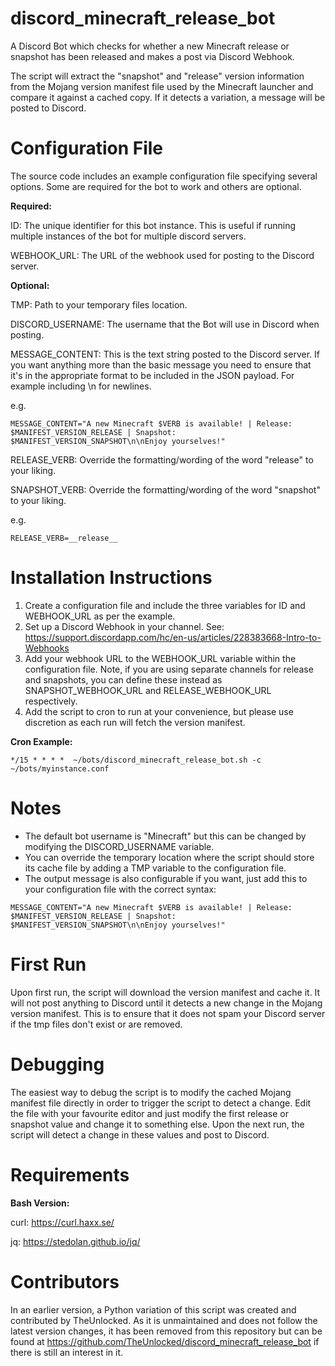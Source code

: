 # discord_minecraft_release_bot
A Discord Bot which checks for whether a new Minecraft release or snapshot has been released and makes a post via Discord Webhook.

The script will extract the "snapshot" and "release" version information from the Mojang version manifest file used by the Minecraft launcher and compare it against a cached copy. If it detects a variation, a message will be posted to Discord.


# Configuration File

The source code includes an example configuration file specifying several options. Some are required for the bot to work and others are optional.

**Required:**

ID: The unique identifier for this bot instance. This is useful if running multiple instances of the bot for multiple discord servers.

WEBHOOK_URL: The URL of the webhook used for posting to the Discord server.

**Optional:**

TMP: Path to your temporary files location.

DISCORD_USERNAME: The username that the Bot will use in Discord when posting.

MESSAGE_CONTENT: This is the text string posted to the Discord server. If you want anything more than the basic message you need to ensure that it's in the appropriate format to be included in the JSON payload. For example including \n for newlines.

e.g.

```
MESSAGE_CONTENT="A new Minecraft $VERB is available! | Release: $MANIFEST_VERSION_RELEASE | Snapshot: $MANIFEST_VERSION_SNAPSHOT\n\nEnjoy yourselves!"
```

RELEASE_VERB: Override the formatting/wording of the word "release" to your liking.

SNAPSHOT_VERB: Override the formatting/wording of the word "snapshot" to your liking.

e.g.

```
RELEASE_VERB=__release__
```

# Installation Instructions
1. Create a configuration file and include the three variables for ID and WEBHOOK_URL as per the example.
2. Set up a Discord Webhook in your channel. See: https://support.discordapp.com/hc/en-us/articles/228383668-Intro-to-Webhooks
3. Add your webhook URL to the WEBHOOK_URL variable within the configuration file. Note, if you are using separate channels for release and snapshots, you can define these instead as SNAPSHOT_WEBHOOK_URL and RELEASE_WEBHOOK_URL respectively.
4. Add the script to cron to run at your convenience, but please use discretion as each run will fetch the version manifest.

**Cron Example:**

```
*/15 * * * *  ~/bots/discord_minecraft_release_bot.sh -c ~/bots/myinstance.conf
```

# Notes
- The default bot username is "Minecraft" but this can be changed by modifying the DISCORD_USERNAME variable.
- You can override the temporary location where the script should store its cache file by adding a TMP variable to the configuration file.
- The output message is also configurable if you want, just add this to your configuration file with the correct syntax:

```
MESSAGE_CONTENT="A new Minecraft $VERB is available! | Release: $MANIFEST_VERSION_RELEASE | Snapshot: $MANIFEST_VERSION_SNAPSHOT\n\nEnjoy yourselves!"
```

# First Run
Upon first run, the script will download the version manifest and cache it. It will not post anything to Discord until it detects a new change in the Mojang version manifest. This is to ensure that it does not spam your Discord server if the tmp files don't exist or are removed.

# Debugging
The easiest way to debug the script is to modify the cached Mojang manifest file directly in order to trigger the script to detect a change. Edit the file with your favourite editor and just modify the first release or snapshot value and change it to something else. Upon the next run, the script will detect a change in these values and post to Discord.

# Requirements
**Bash Version:**

curl: https://curl.haxx.se/

jq: https://stedolan.github.io/jq/

# Contributors

In an earlier version, a Python variation of this script was created and contributed by TheUnlocked. As it is unmaintained and does not follow the latest version changes, it has been removed from this repository but can be found at https://github.com/TheUnlocked/discord_minecraft_release_bot if there is still an interest in it.
